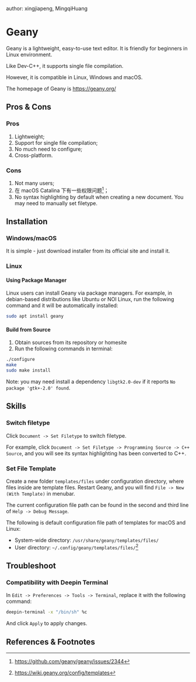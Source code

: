 author: xingjiapeng, MingqiHuang

# Geany

Geany is a lightweight, easy-to-use text editor. It is friendly for beginners in Linux environment.

Like Dev-C++, it supports single file compilation.

However, it is compatible in Linux, Windows and macOS.

The homepage of Geany is <https://geany.org/>

## Pros & Cons

### Pros

1. Lightweight;
2. Support for single file compilation;
3. No much need to configure;
4. Cross-platform.

### Cons

1. Not many users;
2. 在 macOS Catalina 下有一些权限问题[^1]；
3. No syntax highlighting by default when creating a new document. You may need to manually set filetype.

## Installation

### Windows/macOS

It is simple - just download installer from its official site and install it.

### Linux

#### Using Package Manager

Linux users can install Geany via package managers. For example, in debian-based distributions like Ubuntu or NOI Linux, run the following command and it will be automatically installed:

```bash
sudo apt install geany
```

#### Build from Source

1. Obtain sources from its repository or homesite
2. Run the following commands in terminal:

```bash
./configure
make
sudo make install
```

Note: you may need install a dependency `libgtk2.0-dev` if it reports `No package 'gtk+-2.0' found`.

## Skills

### Switch filetype

Click `Document -> Set Filetype` to switch filetype.

For example, click `Document -> Set Filetype -> Programming Source -> C++ Source`, and you will see its syntax highlighting has been converted to C++.

### Set File Template

Create a new folder `templates/files` under configuration directory, where files inside are template files. Restart Geany, and you will find `File -> New (With Template)` in menubar.

The current configuration file path can be found in the second and third line of `Help -> Debug Message`.

The following is default configuration file path of templates for macOS and Linux:

- System-wide directory: `/usr/share/geany/templates/files/`
- User directory: `~/.config/geany/templates/files/`[^2]

## Troubleshoot

### Compatibility with Deepin Terminal

In `Edit -> Preferences -> Tools -> Terminal`, replace it with the following command:

```bash
deepin-terminal -x "/bin/sh" %c
```

And click `Apply` to apply changes.

## References & Footnotes

[^1]: <https://github.com/geany/geany/issues/2344>

[^2]: <https://wiki.geany.org/config/templates>

[^3]: Deepin Wiki <https://wiki.deepin.org/>
